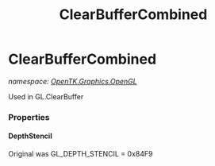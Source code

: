 ﻿---
title: ClearBufferCombined
---

# ClearBufferCombined
_namespace: [OpenTK.Graphics.OpenGL](N-OpenTK.Graphics.OpenGL.html)_

Used in GL.ClearBuffer



### Properties

#### DepthStencil
Original was GL_DEPTH_STENCIL = 0x84F9

